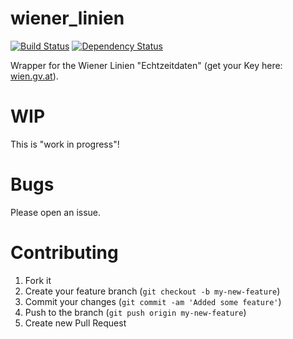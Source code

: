 wiener_linien
=========
[![Build Status](https://travis-ci.org/pxlpnk/wienerlinien.png?branch=master)](https://travis-ci.org/pxlpnk/wienerlinien)
[![Dependency Status](https://gemnasium.com/pxlpnk/wienerlinien.png)](https://gemnasium.com/pxlpnk/wienerlinien)

Wrapper for the Wiener Linien "Echtzeitdaten" (get your Key here: [wien.gv.at](https://www.wien.gv.at/formularserver2/user/formular.aspx?pid=3b49a23de1ff43efbc45ae85faee31db&pn=B0718725a79fb40f4bb4b7e0d2d49f1d1)).   

WIP
==========
This is "work in progress"!

Bugs
==========
Please open an issue.

Contributing
==========

1. Fork it
2. Create your feature branch (`git checkout -b my-new-feature`)
3. Commit your changes (`git commit -am 'Added some feature'`)
4. Push to the branch (`git push origin my-new-feature`)
5. Create new Pull Request
